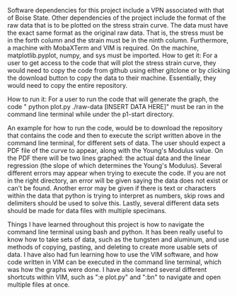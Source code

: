 Software dependencies for this project include a VPN associated with that of Boise State. Other dependencies of the project include the format of the raw data that is to be plotted on the stress strain curve. The data must have the exact same format as the original raw data. That is, the stress must be in the forth column and the strain must be in the ninth  column. Furthermore, a machine with MobaXTerm and VIM is required. On the machine, matplotlib.pyplot, numpy, and sys must be imported.
How to get it: For a user to get access to the code that will plot the stress strain curve, they would need to copy the code from github using either gitclone or by clicking the download button to copy the data to their machine. Essentially, they would need to copy the entire repository.

How to run it: For a user to run the code that will generate the graph, the code " python plot.py ./raw-data [INSERT DATA HERE]" must be ran in the command line terminal while under the p1-start directory.

An example for how to run the code, would be to download the repository that contains the code and then to execute the script written above in the command line terminal, for different sets of data. The user should expect a PDF file of the curve to appear, along with the Young's Modulus value. On the PDF there will be two lines graphed: the actual data and the linear regression (the slope of which determines the Young's Modulus). Several different errors may appear when trying to execute the code. If you are not in the right directory, an error will be given saying the data does not exist or can't be found. Another error may be given if there is text or characters within the data that python is trying to interpret as numbers, skip rows and delimiters should be used to solve this. Lastly, several different data sets should be made for data files with multiple specimans.

Things I have learned throughout this project is how to navigate the command line terminal using bash and python. It has been really useful to know how to take sets of data, such as the tungsten and aluminum, and use methods of copying, pasting, and deleting to create more usable sets of data. I have also had fun learning how to use the VIM software, and how code written in VIM can be executed in the command line terminal, which was how the graphs were done. I have also learned several different shortcuts within VIM, such as ":e plot.py" and ":bn" to navigate and open multiple files at once.
